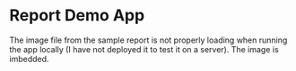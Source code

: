 # Report Demo App
The image file from the sample report is not properly loading when running the app locally (I have not deployed it to test it on a server). The image is imbedded.
